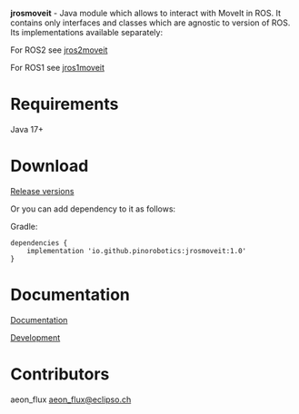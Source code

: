 **jrosmoveit** - Java module which allows to interact with MoveIt in ROS. It contains only interfaces and classes which are agnostic to version of ROS. Its implementations available separately:

For ROS2 see [jros2moveit](https://github.com/pinorobotics/jros2moveit)

For ROS1 see [jros1moveit](https://github.com/pinorobotics/jros1moveit)

# Requirements

Java 17+

# Download

[Release versions](https://github.com/pinorobotics/jrosmoveit/releases)

Or you can add dependency to it as follows:

Gradle:

```
dependencies {
    implementation 'io.github.pinorobotics:jrosmoveit:1.0'
}
```

# Documentation

[Documentation](http://pinoweb.freetzi.com/jrosmoveit)

[Development](DEVELOPMENT.md)

# Contributors

aeon_flux <aeon_flux@eclipso.ch>
